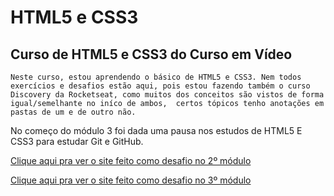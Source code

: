# HTML5 e CSS3

## Curso de HTML5 e CSS3 do Curso em Vídeo

    Neste curso, estou aprendendo o básico de HTML5 e CSS3. Nem todos exercícios e desafios estão aqui, pois estou fazendo também o curso Discovery da Rocketseat, como muitos dos conceitos são vistos de forma igual/semelhante no iníco de ambos,  certos tópicos tenho anotações em pastas de um e de outro não. 

 No começo do módulo 3 foi dada uma pausa nos estudos de HTML5 E CSS3 para estudar Git e GitHub. 

 <a href="https://anaclara-amorim.github.io/Estudos/Projeto-Android-Curso-em-Vídeo/" target="_blank">Clique aqui pra ver o site feito como desafio no 2º módulo</a>

 <a href="https://anaclara-amorim.github.io/Estudos/Projeto-Cordel-Curso-em-Video/" target="_blank">Clique aqui pra ver o site feito como desafio no 3º módulo</a>


